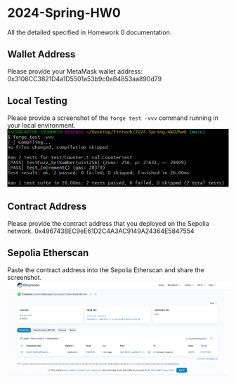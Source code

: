 # 2024-Spring-HW0

All the detailed specified in Homework 0 documentation.

## Wallet Address
Please provide your MetaMask wallet address:
0x3106CC3821D4a1D5501a53b9c0aB4853aa890d79

## Local Testing
Please provide a screenshot of the `forge test -vvv` command running in your local environment.
![forge test](image.png)

## Contract Address
Please provide the contract address that you deployed on the Sepolia network.
0x4967438EC9eE61D2C4A3AC9149A24364E5847554

## Sepolia Etherscan
Paste the contract address into the Sepolia Etherscan and share the screenshot.
![Sepolia Etherscan](image-1.png)